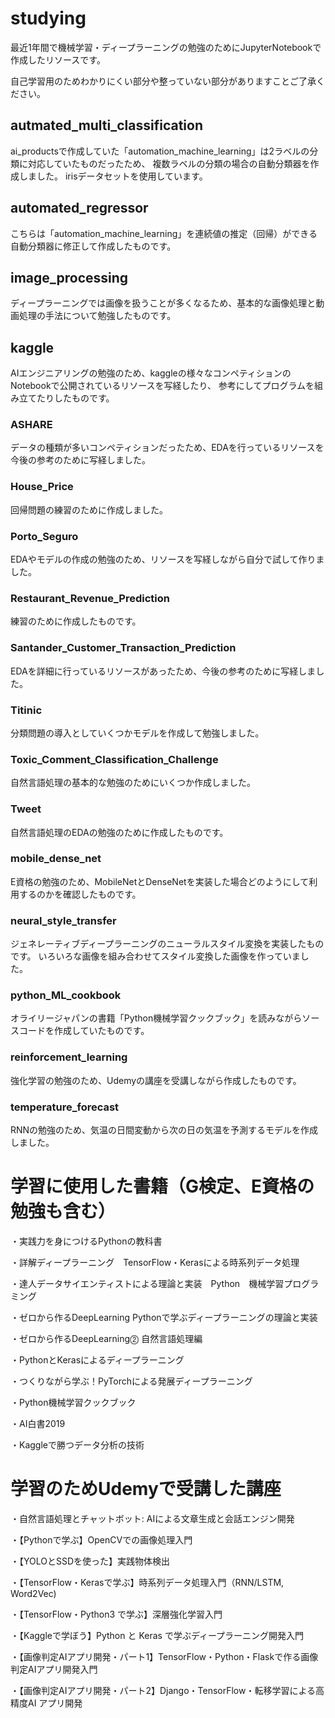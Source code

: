 # studying
最近1年間で機械学習・ディープラーニングの勉強のためにJupyterNotebookで作成したリソースです。

自己学習用のためわかりにくい部分や整っていない部分がありますことご了承ください。


## autmated_multi_classification

ai_productsで作成していた「automation_machine_learning」は2ラベルの分類に対応していたものだったため、
複数ラベルの分類の場合の自動分類器を作成しました。
irisデータセットを使用しています。


## automated_regressor

こちらは「automation_machine_learning」を連続値の推定（回帰）ができる自動分類器に修正して作成したものです。


## image_processing

ディープラーニングでは画像を扱うことが多くなるため、基本的な画像処理と動画処理の手法について勉強したものです。


## kaggle

AIエンジニアリングの勉強のため、kaggleの様々なコンペティションのNotebookで公開されているリソースを写経したり、
参考にしてプログラムを組み立てたりしたものです。

### ASHARE
データの種類が多いコンペティションだったため、EDAを行っているリソースを今後の参考のために写経しました。

### House_Price

回帰問題の練習のために作成しました。

### Porto_Seguro

EDAやモデルの作成の勉強のため、リソースを写経しながら自分で試して作りました。

### Restaurant_Revenue_Prediction

練習のために作成したものです。

### Santander_Customer_Transaction_Prediction

EDAを詳細に行っているリソースがあったため、今後の参考のために写経しました。

### Titinic

分類問題の導入としていくつかモデルを作成して勉強しました。

### Toxic_Comment_Classification_Challenge

自然言語処理の基本的な勉強のためにいくつか作成しました。

### Tweet

自然言語処理のEDAの勉強のために作成したものです。


### mobile_dense_net


E資格の勉強のため、MobileNetとDenseNetを実装した場合どのようにして利用するのかを確認したものです。


### neural_style_transfer

ジェネレーティブディープラーニングのニューラルスタイル変換を実装したものです。
いろいろな画像を組み合わせてスタイル変換した画像を作っていました。


### python_ML_cookbook

オライリージャパンの書籍「Python機械学習クックブック」を読みながらソースコードを作成していたものです。


### reinforcement_learning

強化学習の勉強のため、Udemyの講座を受講しながら作成したものです。


### temperature_forecast

RNNの勉強のため、気温の日間変動から次の日の気温を予測するモデルを作成しました。


# 学習に使用した書籍（G検定、E資格の勉強も含む）
・実践力を身につけるPythonの教科書

・詳解ディープラーニング　TensorFlow・Kerasによる時系列データ処理

・達人データサイエンティストによる理論と実装　Python　機械学習プログラミング

・ゼロから作るDeepLearning Pythonで学ぶディープラーニングの理論と実装

・ゼロから作るDeepLearning⓶ 自然言語処理編

・PythonとKerasによるディープラーニング

・つくりながら学ぶ！PyTorchによる発展ディープラーニング

・Python機械学習クックブック

・AI白書2019

・Kaggleで勝つデータ分析の技術

# 学習のためUdemyで受講した講座
・自然言語処理とチャットボット: AIによる文章生成と会話エンジン開発

・【Pythonで学ぶ】OpenCVでの画像処理入門

・【YOLOとSSDを使った】実践物体検出

・【TensorFlow・Kerasで学ぶ】時系列データ処理入門（RNN/LSTM, Word2Vec)

・【TensorFlow・Python3 で学ぶ】深層強化学習入門

・【Kaggleで学ぼう】Python と Keras で学ぶディープラーニング開発入門

・【画像判定AIアプリ開発・パート1】TensorFlow・Python・Flaskで作る画像判定AIアプリ開発入門

・【画像判定AIアプリ開発・パート2】Django・TensorFlow・転移学習による高精度AI アプリ開発
